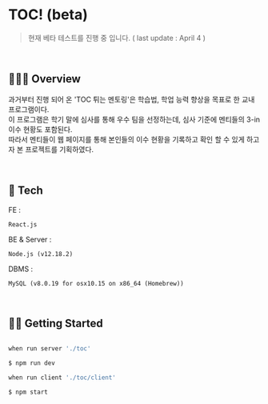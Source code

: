 # TOC! (beta)
> 현재 베타 테스트를 진행 중 입니다. ( last update : April 4 )  

<br/>

## 👨🏻‍💻 Overview  
과거부터 진행 되어 온 'TOC 튀는 멘토링'은 학습법,  학업 능력 향상을 목표로 한 교내 프로그램이다.  
이 프로그램은 학기 말에 심사를 통해 우수 팀을 선정하는데, 심사 기준에 멘티들의 3-in 이수 현황도 포함된다.  
따라서 멘티들이 웹 페이지를 통해 본인들의 이수 현황을 기록하고 확인 할 수 있게 하고자 본 프로젝트를 기획하였다.  

<br/>

## 🔧 Tech

FE : 
```
React.js
```
BE & Server :
```
Node.js (v12.18.2)
```
DBMS :
```
MySQL (v8.0.19 for osx10.15 on x86_64 (Homebrew))
```  

<br/>


## 🏃‍♂️ Getting Started

~~~bash

when run server './toc'

$ npm run dev

when run client './toc/client'

$ npm start

~~~  


